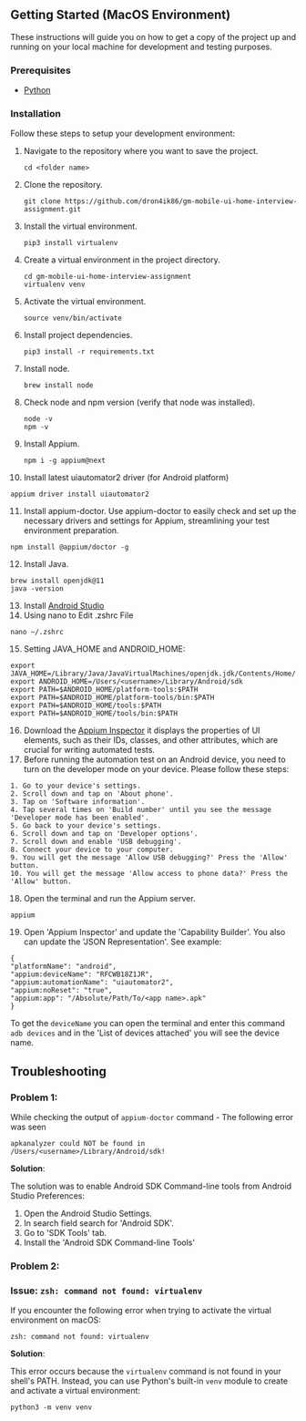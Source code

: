 ## Getting Started (MacOS Environment)

These instructions will guide you on how to get a copy of the project up and running on your local machine for development and testing purposes.

### Prerequisites

- [Python](https://www.python.org/downloads/)

### Installation

Follow these steps to setup your development environment:

1. Navigate to the repository where you want to save the project.
    ```
    cd <folder name>
    ```
2. Clone the repository.
    ```
    git clone https://github.com/dron4ik86/gm-mobile-ui-home-interview-assignment.git
    ```
3. Install the virtual environment.
    ```
    pip3 install virtualenv
    ```
4. Create a virtual environment in the project directory.
    ```
    cd gm-mobile-ui-home-interview-assignment
    virtualenv venv
    ```
5. Activate the virtual environment.
    ```
    source venv/bin/activate
    ```
6. Install project dependencies.
    ```
    pip3 install -r requirements.txt
    ```
7. Install node.
   ```
   brew install node
   ```
8. Check node and npm version (verify that node was installed).
   ```
   node -v 
   npm -v
   ```
9. Install Appium.
   ```
   npm i -g appium@next
   ```
10. Install latest uiautomator2 driver (for Android platform)
   ```
   appium driver install uiautomator2
   ```
11. Install appium-doctor. Use appium-doctor to easily check and set up the necessary drivers and settings for Appium, streamlining your test environment preparation.
   ```
   npm install @appium/doctor -g
   ```
12. Install Java.
   ```
   brew install openjdk@11
   java -version
   ```
13. Install [Android Studio](https://developer.android.com/studio)
14. Using nano to Edit .zshrc File
   ```
   nano ~/.zshrc
   ```
15. Setting JAVA_HOME and ANDROID_HOME: 
   ```
   export JAVA_HOME=/Library/Java/JavaVirtualMachines/openjdk.jdk/Contents/Home/
   export ANDROID_HOME=/Users/<username>/Library/Android/sdk
   export PATH=$ANDROID_HOME/platform-tools:$PATH
   export PATH=$ANDROID_HOME/platform-tools/bin:$PATH
   export PATH=$ANDROID_HOME/tools:$PATH
   export PATH=$ANDROID_HOME/tools/bin:$PATH
   ```
16. Download the [Appium Inspector](https://github.com/appium/appium-inspector/releases) it displays the properties of UI elements, 
such as their IDs, classes, and other attributes, which are crucial for writing automated tests.
17. Before running the automation test on an Android device, you need to turn on the developer mode on your device. Please follow these steps:
   ```
   1. Go to your device's settings.
   2. Scroll down and tap on 'About phone'.
   3. Tap on 'Software information'.
   4. Tap several times on 'Build number' until you see the message 'Developer mode has been enabled'.
   5. Go back to your device's settings.
   6. Scroll down and tap on 'Developer options'.
   7. Scroll down and enable 'USB debugging'.
   8. Connect your device to your computer. 
   9. You will get the message 'Allow USB debugging?' Press the 'Allow' button.
   10. You will get the message 'Allow access to phone data?' Press the 'Allow' button.
   ```
18. Open the terminal and run the Appium server.
   ```
   appium
   ```
19. Open 'Appium Inspector' and update the 'Capability Builder'. You also can update the 'JSON Representation'. See example:
   ```
   {
  "platformName": "android",
  "appium:deviceName": "RFCWB18Z1JR",
  "appium:automationName": "uiautomator2",
  "appium:noReset": "true",
  "appium:app": "/Absolute/Path/To/<app name>.apk"
   }
   ```
   To get the `deviceName` you can open the terminal and enter this command `adb devices`
   and in the 'List of devices attached' you will see the device name.


## Troubleshooting

### **Problem 1**:
While checking the output of `appium-doctor` command - The following error was seen

```
apkanalyzer could NOT be found in /Users/<username>/Library/Android/sdk!
```

**Solution**:

The solution was to enable Android SDK Command-line tools from Android Studio Preferences:
1. Open the Android Studio Settings.
2. In search field search for 'Android SDK'.
3. Go to 'SDK Tools' tab.
4. Install the 'Android SDK Command-line Tools'


### **Problem 2**:
### Issue: `zsh: command not found: virtualenv`

If you encounter the following error when trying to activate the virtual environment on macOS:
```
zsh: command not found: virtualenv
```
**Solution**:

This error occurs because the `virtualenv` command is not found in your shell's PATH. Instead, you can use Python's built-in `venv` module to create and activate a virtual environment:
```
python3 -m venv venv
```

